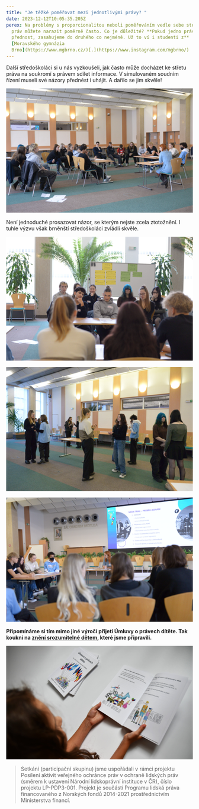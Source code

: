 ```yaml
---
title: "Je těžké poměřovat mezi jednotlivými právy? "
date: 2023-12-12T10:05:35.205Z
perex: Na problémy s proporcionalitou neboli poměřováním vedle sebe stojících
  práv můžete narazit poměrně často. Co je důležité? **Pokud jedno právo dostane
  přednost, zasahujeme do druhého co nejméně. Už to ví i studenti z**
  [Moravského gymnázia
  Brno](https://www.mgbrno.cz/)[.](https://www.instagram.com/mgbrno/)
---
```

Další středoškoláci si u nás vyzkoušeli, jak často může docházet ke střetu práva na soukromí s právem sdílet informace. V simulovaném soudním řízení museli své názory přednést i uhájit. A dařilo se jim skvěle!

![](dsc_6228.jpg "naše simulovaná soudní síň")

Není jednoduché prosazovat názor, se kterým nejste zcela ztotožnění. I tuhle výzvu však brněnští středoškoláci zvládli skvěle. 

![](dsc_6230.jpg)

![](dsc_6182.jpg)

![](dsc_6223.jpg)

**Připomínáme si tím mimo jiné výročí přijetí Úmluvy o právech dítěte. Tak koukni na [znění srozumitelné dětem](http://deti.ochrance.cz/umluva), které jsme připravili.**

![Na obrázku je dívka prohlížející si Úmluvu o právech dítěte ve znění srozumitelném dětem.](dsc_1406.jpg "Naše Úmluva o právech dítěte ve znění srozumitelném dětem je volně ke stažení z deti.ochrance.cz/umluva.")

> Setkání (participační skupinu) jsme uspořádali v rámci projektu Posílení aktivit veřejného ochránce práv v ochraně lidských práv (směrem k ustavení Národní lidskoprávní instituce v ČR), číslo projektu LP-PDP3-001. Projekt je součástí Programu lidská práva financovaného z Norských fondů 2014-2021 prostřednictvím Ministerstva financí.